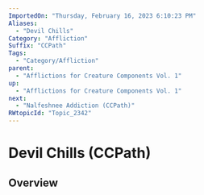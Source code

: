 ```yaml
---
ImportedOn: "Thursday, February 16, 2023 6:10:23 PM"
Aliases:
  - "Devil Chills"
Category: "Affliction"
Suffix: "CCPath"
Tags:
  - "Category/Affliction"
parent:
  - "Afflictions for Creature Components Vol. 1"
up:
  - "Afflictions for Creature Components Vol. 1"
next:
  - "Nalfeshnee Addiction (CCPath)"
RWtopicId: "Topic_2342"
---
```

# Devil Chills (CCPath)
## Overview
